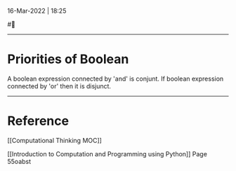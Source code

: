 16-Mar-2022 | 18:25

#📝 

---
# Priorities of Boolean


A boolean expression connected by 'and' is conjunt.
If boolean expression connected by 'or' then it is disjunct. 




---
# Reference
[[Computational Thinking MOC]]

[[Introduction to Computation and Programming using Python]] Page 55oabst